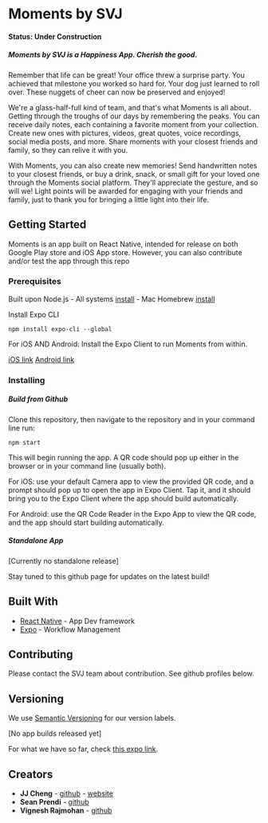 # Moments by SVJ

#### Status: Under Construction

##### Moments by SVJ is a Happiness App. Cherish the good.

Remember that life can be great! Your office threw a surprise party. You achieved that milestone you worked so hard for. Your dog just learned to roll over. These nuggets of cheer can now be preserved and enjoyed!

We're a glass-half-full kind of team, and that's what Moments is all about. Getting through the troughs of our days by remembering the peaks. You can receive daily notes, each containing a favorite moment from your collection. Create new ones with pictures, videos, great quotes, voice recordings, social media posts, and more. Share moments with your closest friends and family, so they can relive it with you.

With Moments, you can also create new memories! Send handwritten notes to your closest friends, or buy a drink, snack, or small gift for your loved one through the Moments social platform. They'll appreciate the gesture, and so will we! Light points will be awarded for engaging with your friends and family, just to thank you for bringing a little light into their life.

## Getting Started

Moments is an app built on React Native, intended for release on both Google Play store and iOS App store. However, you can also contribute and/or test the app through this repo

### Prerequisites

Built upon Node.js - All systems [install](https://nodejs.org/en/download/) - Mac Homebrew [install](https://changelog.com/posts/install-node-js-with-homebrew-on-os-x)

Install Expo CLI

```
npm install expo-cli --global
```

For iOS AND Android: Install the Expo Client to run Moments from within.

[iOS link](https://apps.apple.com/us/app/expo-client/id982107779)
[Android link](https://play.google.com/store/apps/details?id=host.exp.exponent&hl=en)

### Installing

##### Build from Github

Clone this repository, then navigate to the repository and in your command line run:

```
npm start
```

This will begin running the app. A QR code should pop up either in the browser or in your command line (usually both).

For iOS: use your default Camera app to view the provided QR code, and a prompt should pop up to open the app in Expo Client. Tap it, and it should bring you to the Expo Client where the app should build automatically.

For Android: use the QR Code Reader in the Expo App to view the QR code, and the app should start building automatically.

##### Standalone App

[Currently no standalone release]

Stay tuned to this github page for updates on the latest build!

## Built With

- [React Native](https://facebook.github.io/react-native/) - App Dev framework
- [Expo](https://expo.io/) - Workflow Management

## Contributing

Please contact the SVJ team about contribution. See github profiles below.

## Versioning

We use [Semantic Versioning](http://semver.org/) for our version labels.

[No app builds released yet]

For what we have so far, check [this expo link](https://exp.host/@jchengjr77/moments-app).

## Creators

- **JJ Cheng** - [github](https://github.com/jchengjr77) - [website](https://jjcheng.me)
- **Sean Prendi** - [github](https://github.com/SeanPrendi)
- **Vignesh Rajmohan** - [github](https://github.com/vigneshrajmohan)
